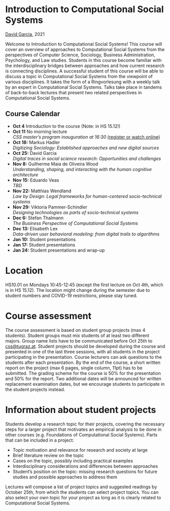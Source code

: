 # Introduction to Computational Social Systems
[David Garcia](http://dgarcia.eu), 2021

Welcome to Introduction to Computational Social Systems! This course will cover an overview of approaches to Computational Social Systems from the perspectives of Computer Science, Sociology, Business Administration, Psychology, and Law studies. Students in this course become familiar with the interdisciplinary bridges between approaches and how current research is connecting disciplines. A successful student of this course will be able to discuss a topic in Computational Social Systems from the viewpoint of various disciplines. It takes the form of a Ringvorlesung with a weekly talk by an expert in Computational Social Systems. Talks take place in tandems of back-to-back lectures that present two related perspectives in Computational Social Systems.

## Course Calendar

- **Oct 4** Introduction to the course
(Note: in HS 15.12!)
- **Oct 11** No morning lecture  
*CSS master’s program inauguration at 16:30* [(register or watch online)](https://csbme.tugraz.at/go/css-kickoff)
- **Oct 18:** Markus Hadler  
*Digitizing Sociology: Established approaches and new digital sources*
- **Oct 25:** David Garcia  
*Digital traces in social science research: Opportunities and challenges*
- **Nov 8:** Guilherme Maia de Oliveira Wood  
*Understanding, shaping, and interacting with the human cognitive architecture*
- **Nov 15:** Eduardo Veas  
*TBD*
- **Nov 22:** Matthias Wendland  
*Law by Design: Legal frameworks for human-centered socio-technical systems*
- **Nov 29:** Viktoria Pammer-Schindler  
*Designing technologies as parts of socio-technical systems*
- **Dec 6:** Stefan Thalmann  
*The Business Perspective of Computational Social Systems*
- **Dec 13:** Elisabeth Lex  
*Data-driven user behavioral modeling: from digital trails to algorithms*
- **Jan 10:** Student presentations
- **Jan 17:** Student presentations
- **Jan 24:** Student presentations and wrap-up

# Location 
HS10.01 on Mondays 10:45-12:45 (except the first lecture on Oct 4th, which is in HS 15.12). The location might change during the semester due to student numbers and COVID-19 restrictions, please stay tuned.

# Course assessment 
The course assessment is based on student group projects (max 4 students). Student groups must mix students of at least two different majors. Group name lists have to be communicated before Oct 25th to css@tugraz.at. Student projects should be developed during the course and presented in one of the last three sessions, with all students in the project participating in the presentation. Course lecturers can ask questions to the students after each presentation. By the end of the course, a short written report on the project (max 6 pages, single column, 11pt) has to be submitted. The grading scheme for the course is 50% for the presentation and 50% for the report. Two additional dates will be announced for written replacement examination dates, but we encourage students to participate in the student projects instead.

# Information about student projects
Students develop a research topic for their projects, covering the necessary steps for a larger project that motivates an empirical analysis to be done in other courses (e.g. Foundations of Computational Social Systems). Parts that can be included in a project:

- Topic motivation and relevance for research and society at large
- Brief literature review on the topic
- Cases on the topic, possibly including practical examples
- Interdisciplinary considerations and differences between approaches
- Student’s position on the topic: missing research questions for future studies and possible approaches to address them

Lectures will compose a list of project topics and suggested readings by October 25th, from which the students can select project topics. You can also select your own topic for your project as long as it is clearly related to Computational Social Systems.
